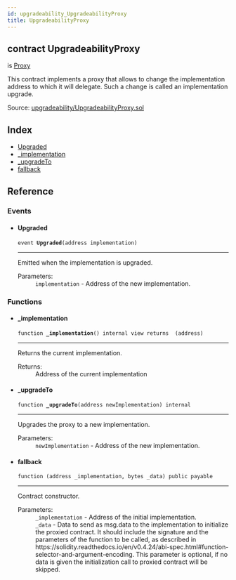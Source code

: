 ```yaml
---
id: upgradeability_UpgradeabilityProxy
title: UpgradeabilityProxy
---
```


<div class="contract-doc"><div class="contract"><h2 class="contract-header"><span class="contract-kind">contract</span> UpgradeabilityProxy</h2><p class="base-contracts"><span>is</span> <a href="upgradeability_Proxy.html">Proxy</a></p><p class="description">This contract implements a proxy that allows to change the implementation address to which it will delegate. Such a change is called an implementation upgrade.</p><div class="source">Source: <a href="git+https://github.com/zeppelinos/zos/blob/v2.0.0/contracts/upgradeability/UpgradeabilityProxy.sol" target="_blank">upgradeability/UpgradeabilityProxy.sol</a></div></div><div class="index"><h2>Index</h2><ul><li><a href="upgradeability_UpgradeabilityProxy.html#Upgraded">Upgraded</a></li><li><a href="upgradeability_UpgradeabilityProxy.html#_implementation">_implementation</a></li><li><a href="upgradeability_UpgradeabilityProxy.html#_upgradeTo">_upgradeTo</a></li><li><a href="upgradeability_UpgradeabilityProxy.html#">fallback</a></li></ul></div><div class="reference"><h2>Reference</h2><div class="events"><h3>Events</h3><ul><li><div class="item event"><span id="Upgraded" class="anchor-marker"></span><h4 class="name">Upgraded</h4><div class="body"><code class="signature">event <strong>Upgraded</strong><span>(address implementation) </span></code><hr/><div class="description"><p>Emitted when the implementation is upgraded.</p></div><dl><dt><span class="label-parameters">Parameters:</span></dt><dd><div><code>implementation</code> - Address of the new implementation.</div></dd></dl></div></div></li></ul></div><div class="functions"><h3>Functions</h3><ul><li><div class="item function"><span id="_implementation" class="anchor-marker"></span><h4 class="name">_implementation</h4><div class="body"><code class="signature">function <strong>_implementation</strong><span>() </span><span>internal </span><span>view </span><span>returns  (address) </span></code><hr/><div class="description"><p>Returns the current implementation.</p></div><dl><dt><span class="label-return">Returns:</span></dt><dd>Address of the current implementation</dd></dl></div></div></li><li><div class="item function"><span id="_upgradeTo" class="anchor-marker"></span><h4 class="name">_upgradeTo</h4><div class="body"><code class="signature">function <strong>_upgradeTo</strong><span>(address newImplementation) </span><span>internal </span></code><hr/><div class="description"><p>Upgrades the proxy to a new implementation.</p></div><dl><dt><span class="label-parameters">Parameters:</span></dt><dd><div><code>newImplementation</code> - Address of the new implementation.</div></dd></dl></div></div></li><li><div class="item function"><span id="fallback" class="anchor-marker"></span><h4 class="name">fallback</h4><div class="body"><code class="signature">function <strong></strong><span>(address _implementation, bytes _data) </span><span>public </span><span>payable </span></code><hr/><div class="description"><p>Contract constructor.</p></div><dl><dt><span class="label-parameters">Parameters:</span></dt><dd><div><code>_implementation</code> - Address of the initial implementation.</div><div><code>_data</code> - Data to send as msg.data to the implementation to initialize the proxied contract. It should include the signature and the parameters of the function to be called, as described in https://solidity.readthedocs.io/en/v0.4.24/abi-spec.html#function-selector-and-argument-encoding. This parameter is optional, if no data is given the initialization call to proxied contract will be skipped.</div></dd></dl></div></div></li></ul></div></div></div>
